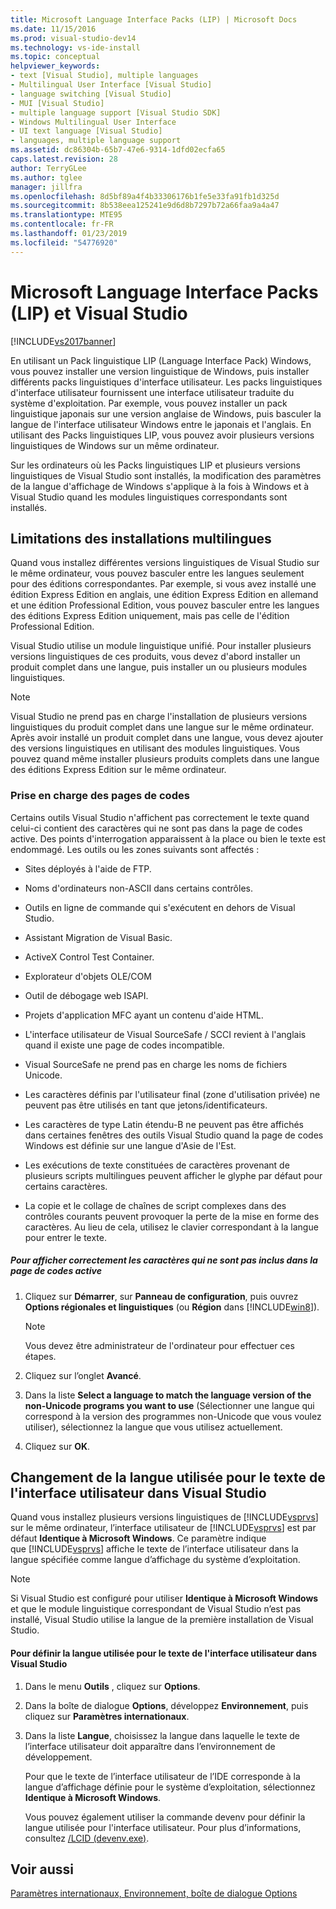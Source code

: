 ```yaml
---
title: Microsoft Language Interface Packs (LIP) | Microsoft Docs
ms.date: 11/15/2016
ms.prod: visual-studio-dev14
ms.technology: vs-ide-install
ms.topic: conceptual
helpviewer_keywords:
- text [Visual Studio], multiple languages
- Multilingual User Interface [Visual Studio]
- language switching [Visual Studio]
- MUI [Visual Studio]
- multiple language support [Visual Studio SDK]
- Windows Multilingual User Interface
- UI text language [Visual Studio]
- languages, multiple language support
ms.assetid: dc86304b-65b7-47e6-9314-1dfd02ecfa65
caps.latest.revision: 28
author: TerryGLee
ms.author: tglee
manager: jillfra
ms.openlocfilehash: 8d5bf89a4f4b33306176b1fe5e33fa91fb1d325d
ms.sourcegitcommit: 8b538eea125241e9d6d8b7297b72a66faa9a4a47
ms.translationtype: MTE95
ms.contentlocale: fr-FR
ms.lasthandoff: 01/23/2019
ms.locfileid: "54776920"
---
```

# <a name="microsoft-language-interface-packs-lips-and-visual-studio"></a>Microsoft Language Interface Packs (LIP) et Visual Studio
[!INCLUDE[vs2017banner](../includes/vs2017banner.md)]

En utilisant un Pack linguistique LIP (Language Interface Pack) Windows, vous pouvez installer une version linguistique de Windows, puis installer différents packs linguistiques d'interface utilisateur. Les packs linguistiques d'interface utilisateur fournissent une interface utilisateur traduite du système d'exploitation. Par exemple, vous pouvez installer un pack linguistique japonais sur une version anglaise de Windows, puis basculer la langue de l'interface utilisateur Windows entre le japonais et l'anglais. En utilisant des Packs linguistiques LIP, vous pouvez avoir plusieurs versions linguistiques de Windows sur un même ordinateur.

 Sur les ordinateurs où les Packs linguistiques LIP et plusieurs versions linguistiques de Visual Studio sont installés, la modification des paramètres de la langue d'affichage de Windows s'applique à la fois à Windows et à Visual Studio quand les modules linguistiques correspondants sont installés.

## <a name="limitations-of-multi-language-installations"></a>Limitations des installations multilingues
 Quand vous installez différentes versions linguistiques de Visual Studio sur le même ordinateur, vous pouvez basculer entre les langues seulement pour des éditions correspondantes. Par exemple, si vous avez installé une édition Express Edition en anglais, une édition Express Edition en allemand et une édition Professional Edition, vous pouvez basculer entre les langues des éditions Express Edition uniquement, mais pas celle de l'édition Professional Edition.

 Visual Studio utilise un module linguistique unifié. Pour installer plusieurs versions linguistiques de ces produits, vous devez d'abord installer un produit complet dans une langue, puis installer un ou plusieurs modules linguistiques.

> [!NOTE]
>  Visual Studio ne prend pas en charge l'installation de plusieurs versions linguistiques du produit complet dans une langue sur le même ordinateur. Après avoir installé un produit complet dans une langue, vous devez ajouter des versions linguistiques en utilisant des modules linguistiques. Vous pouvez quand même installer plusieurs produits complets dans une langue des éditions Express Edition sur le même ordinateur.

### <a name="support-for-code-pages"></a>Prise en charge des pages de codes
 Certains outils Visual Studio n'affichent pas correctement le texte quand celui-ci contient des caractères qui ne sont pas dans la page de codes active. Des points d'interrogation apparaissent à la place ou bien le texte est endommagé. Les outils ou les zones suivants sont affectés :

-   Sites déployés à l'aide de FTP.

-   Noms d'ordinateurs non-ASCII dans certains contrôles.

-   Outils en ligne de commande qui s'exécutent en dehors de Visual Studio.

-   Assistant Migration de Visual Basic.

-   ActiveX Control Test Container.

-   Explorateur d'objets OLE/COM

-   Outil de débogage web ISAPI.

-   Projets d'application MFC ayant un contenu d'aide HTML.

-   L'interface utilisateur de Visual SourceSafe / SCCI revient à l'anglais quand il existe une page de codes incompatible.

-   Visual SourceSafe ne prend pas en charge les noms de fichiers Unicode.

-   Les caractères définis par l'utilisateur final (zone d'utilisation privée) ne peuvent pas être utilisés en tant que jetons/identificateurs.

-   Les caractères de type Latin étendu-B ne peuvent pas être affichés dans certaines fenêtres des outils Visual Studio quand la page de codes Windows est définie sur une langue d'Asie de l'Est.

-   Les exécutions de texte constituées de caractères provenant de plusieurs scripts multilingues peuvent afficher le glyphe par défaut pour certains caractères.

-   La copie et le collage de chaînes de script complexes dans des contrôles courants peuvent provoquer la perte de la mise en forme des caractères. Au lieu de cela, utilisez le clavier correspondant à la langue pour entrer le texte.

##### <a name="to-correctly-display-characters-that-are-not-included-in-the-current-code-page"></a>Pour afficher correctement les caractères qui ne sont pas inclus dans la page de codes active

1.  Cliquez sur **Démarrer**, sur **Panneau de configuration**, puis ouvrez **Options régionales et linguistiques** (ou **Région** dans [!INCLUDE[win8](../includes/win8-md.md)]).

    > [!NOTE]
    >  Vous devez être administrateur de l'ordinateur pour effectuer ces étapes.

2.  Cliquez sur l’onglet **Avancé**.

3.  Dans la liste **Select a language to match the language version of the non-Unicode programs you want to use** (Sélectionner une langue qui correspond à la version des programmes non-Unicode que vous voulez utiliser), sélectionnez la langue que vous utilisez actuellement.

4.  Cliquez sur **OK**.

## <a name="changing-the-language-used-for-the-ui-text-in-visual-studio"></a>Changement de la langue utilisée pour le texte de l'interface utilisateur dans Visual Studio
 Quand vous installez plusieurs versions linguistiques de [!INCLUDE[vsprvs](../includes/vsprvs-md.md)] sur le même ordinateur, l’interface utilisateur de [!INCLUDE[vsprvs](../includes/vsprvs-md.md)] est par défaut **Identique à Microsoft Windows**. Ce paramètre indique que [!INCLUDE[vsprvs](../includes/vsprvs-md.md)] affiche le texte de l’interface utilisateur dans la langue spécifiée comme langue d’affichage du système d’exploitation.

> [!NOTE]
>  Si Visual Studio est configuré pour utiliser **Identique à Microsoft Windows** et que le module linguistique correspondant de Visual Studio n’est pas installé, Visual Studio utilise la langue de la première installation de Visual Studio.

#### <a name="to-set-the-language-that-is-used-for-the-ui-text-in-visual-studio"></a>Pour définir la langue utilisée pour le texte de l'interface utilisateur dans Visual Studio

1. Dans le menu **Outils** , cliquez sur **Options**.

2. Dans la boîte de dialogue **Options**, développez **Environnement**, puis cliquez sur **Paramètres internationaux**.

3. Dans la liste **Langue**, choisissez la langue dans laquelle le texte de l’interface utilisateur doit apparaître dans l’environnement de développement.

    Pour que le texte de l’interface utilisateur de l’IDE corresponde à la langue d’affichage définie pour le système d’exploitation, sélectionnez **Identique à Microsoft Windows**.

   Vous pouvez également utiliser la commande devenv pour définir la langue utilisée pour l'interface utilisateur. Pour plus d’informations, consultez [/LCID (devenv.exe)](../ide/reference/lcid-devenv-exe.md).

## <a name="see-also"></a>Voir aussi
 [Paramètres internationaux, Environnement, boîte de dialogue Options](../ide/reference/international-settings-environment-options-dialog-box.md)